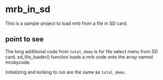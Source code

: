 # mrb_in_sd
This is a sample project to load mrb from a file in SD card.

## point to see
The long additional code from `total_demo` is for file select menu from SD card. sd_file_loader() function loads a mrb code onto the array named mrubycode.

Initializing and kicking to run are the same as `total_demo`.



